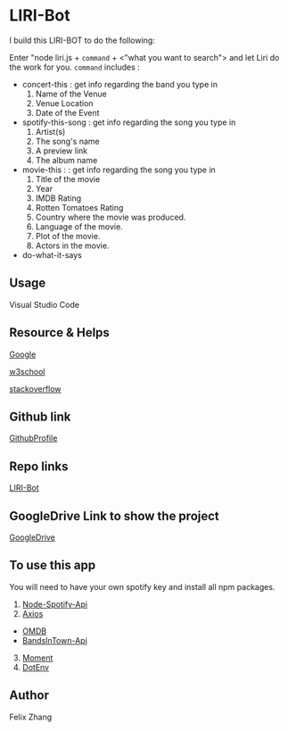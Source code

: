 # LIRI-Bot

I build this LIRI-BOT to do the following:

Enter "node liri.js + `command` + <"what you want to search"> and let Liri do the work for you.
`command` includes :
- concert-this : get info regarding the band you type in
  1. Name of the Venue
  2. Venue Location
  3. Date of the Event
- spotify-this-song : get info regarding the song you type in
  1. Artist(s)
  2. The song's name
  3. A preview link 
  4. The album name
- movie-this : : get info regarding the song you type in
  1. Title of the movie
  2. Year 
  3. IMDB Rating 
  4. Rotten Tomatoes Rating 
  5. Country where the movie was produced.
  6. Language of the movie.
  7. Plot of the movie.
  8. Actors in the movie.
- do-what-it-says

## Usage

Visual Studio Code

## Resource & Helps

[Google](www.google.com)

[w3school](https://www.w3schools.com)

[stackoverflow](https://stackoverflow.com)

## Github link  

[GithubProfile](https://github.com/felix911104)

## Repo links

[LIRI-Bot](https://github.com/felix911104/LIRI-Bot)

## GoogleDrive Link to show the project 

[GoogleDrive](https://drive.google.com/file/d/1WGw-KytBQqlG3YYp69ZjcI0X83mXFdsq/view)

## To use this app

You will need to have your own spotify key and install all npm packages.

1. [Node-Spotify-Api](https://www.npmjs.com/package/node-spotify-api)
2. [Axios](https://www.npmjs.com/package/axios)
- [OMDB](http://www.omdbapi.com)
- [BandsInTown-Api](http://www.artists.bandsintown.com/bandsintown-api)
3. [Moment](https://www.npmjs.com/package/moment)
4. [DotEnv](https://www.npmjs.com/package/dotenv)

## Author
Felix Zhang
